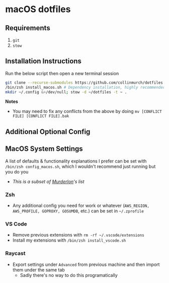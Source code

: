 # macOS dotfiles

## Requirements

1. `git`
2. `stow`

## Installation Instructions

Run the below script then open a new terminal session

```bash
git clone --recurse-submodules https://github.com/collinmurch/dotfiles ~
/bin/zsh install_macos.sh # Dependency installation, highly recommended
mkdir ~/.config &>/dev/null; stow -d ~/dotfiles -t ~ .
```

**Notes**
- You may need to fix any conflicts from the above by doing `mv [CONFLICT FILE] [CONFLICT FILE].bak`

## Additional Optional Config

## MacOS System Settings

A list of defaults & functionality explanations I prefer can be set with `/bin/zsh config_macos.sh`, which I wouldn't recommend just running but you do you
- *This is a subset of [Murderlon](https://github.com/murderlon)'s list*

### Zsh

- Any additional config you need for work or whatever (`AWS_REGION, AWS_PROFILE, GOPROXY, GOSUMDB`, etc.) can be set in `~/.zprofile`

### VS Code

- Remove previous extensions with `rm -rf ~/.vscode/extensions`
- Install my extensions with `/bin/zsh install_vscode.sh`

### Raycast

- Export settings under `Advanced` from previous machine and then import them under the same tab
  - Sadly there's no way to do this programatically
